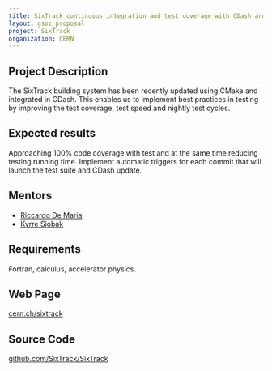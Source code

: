 ```yaml
---
title: SixTrack continuous integration and test coverage with CDash and coverity
layout: gsoc_proposal
project: SixTrack
organization: CERN
---
```


## Project Description
The SixTrack building system has been recently updated using CMake and
integrated in CDash. This enables us to implement best practices in testing by
improving the test coverage, test speed and nightly test cycles.

## Expected results
Approaching 100% code coverage with test and at the same time reducing testing
running time. Implement automatic triggers for each commit that will launch the
test suite and CDash update.

## Mentors

  * [Riccardo De Maria](mailto:Riccardo.De.Maria@cern.ch)
  * [Kyrre Sjobak](mailto:kyrre.ness.sjoebaek@cern.ch)

## Requirements
Fortran, calculus, accelerator physics.

## Web Page
[cern.ch/sixtrack](http://cern.ch/sixtrack)

## Source Code 
[github.com/SixTrack/SixTrack](http://github.com/SixTrack/SixTrack)
